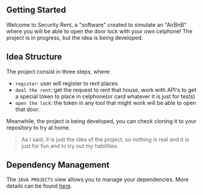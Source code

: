 ## Getting Started

Welcome to Security Rent, a "software" created to simulate an "AirBnB" where you will be able to open the door lock with your own celphone!
The project is in progress, but the idea is being developed.


## Idea Structure

The project consist in three steps, where:

- `register`: user will register to rent places
- `deal the rent`: get the request to rent that house, work with API's to get a special token to place in celphone(or card whatever it is just for tests)
- `open the lock`: the token in any tool that might work will be able to open that door.

Meanwhile, the project is being developed, you can check cloning it to your repository to try at home.

> As I said, it is just the idea of the project, so nothing is real and it is just for fun and to try out my habilities.

## Dependency Management

The `JAVA PROJECTS` view allows you to manage your dependencies. More details can be found [here](https://github.com/microsoft/vscode-java-dependency#manage-dependencies).
